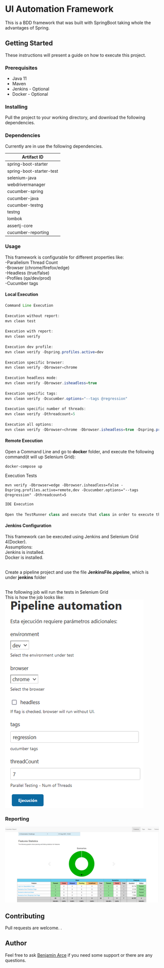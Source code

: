 # UI Automation Framework
This is a BDD framework that was built with SpringBoot taking whole the advantages of Spring. 

## Getting Started

These instructions will present a guide on how to execute this project.

### Prerequisites

* Java 11
* Maven
* Jenkins - Optional
* Docker - Optional

### Installing

Pull the project to your working directory, and download the following dependencies.

### Dependencies

Currently are in use the following dependencies.

|Artifact ID                	|   
|---                        	|
|spring-boot-starter			|
|spring-boot-starter-test		|
|selenium-java              	|
|webdrivermanager           	|
|cucumber-spring            	|
|cucumber-java              	|
|cucumber-testng            	|
|testng                     	|
|lombok                     	|
|assertj-core              		|
|cucumber-reporting        		|

### Usage
This framework is configurable for different properties like:
<br /> -Parallelism Thread Count
<br /> -Browser (chrome/firefox/edge)
<br /> -Headless (true/false)
<br /> -Profiles (qa/dev/prod) 
<br /> -Cucumber tags

#### Local Execution  
```java
Command Line Execution

Execution without report:
mvn clean test

Execution with report:
mvn clean verify

Execution dev profile:
mvn clean verify -Dspring.profiles.active=dev

Execution specific browser:
mvn clean verify -Dbrowser=chrome

Execution headless mode:
mvn clean verify -Dbrowser.isheadless=true

Execution specific tags:
mvn clean verify -Dcucumber.options="--tags @regression"

Execution specific number of threads:
mvn clean verify -Dthreadcount=5

Execution all options:
mvn clean verify -Dbrowser=chrome -Dbrowser.isheadless=true -Dspring.profiles.active=dev -Dcucumber.options="--tags @regression" -Dthreadcount=5
```

#### Remote Execution 
Open a Command Line and go to **docker** folder, and execute the following command(it will up Selenium Grid):
```
docker-compose up
```
 
Execution Tests
```
mvn verify -Dbrowser=edge -Dbrowser.isheadless=false -Dspring.profiles.active=remote,dev -Dcucumber.options="--tags @regression" -Dthreadcount=5
```

```java
IDE Execution

Open the TestRunner class and execute that class in order to execute the tests
```

#### Jenkins Configuration
This framework can be executed using Jenkins and Selenium Grid 4(Docker).
<br /> Assumptions:
<br /> Jenkins is installed.
<br /> Docker is installed.

<br /> Create a pipeline project and use the file **JenkinsFile.pipeline**, which is under **jenkins** folder

<br /> The following job will run the tests in Selenium Grid
<br /> This is how the job looks like:
<br /> ![Report](target/image/pipeline.png)

### Reporting

![Report](target/image/report.png)

## Contributing
Pull requests are welcome.
.
## Author
Feel free to ask [Benjamin Arce](benjamin_arce1991@hotmail.com) if you need some support or there are any questions.